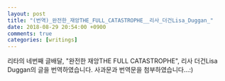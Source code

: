 ```yaml
---
layout: post
title: "(번역)_완전한_재앙THE_FULL_CATASTROPHE__리사_더건Lisa_Duggan_"
date: 2018-08-29 20:54:00 +0900
comments: true 
categories: [writings] 
---
```

리타의 네번째 글배달, "완전한 재앙THE FULL CATASTROPHE", 리사 더건Lisa Duggan의 글을 번역하였습니다.
사과문과 번역문을 첨부하였습니다...:) 
